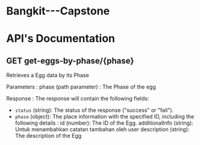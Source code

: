# Bangkit---Capstone
# API's Documentation
## GET get-eggs-by-phase/{phase}
Retrieves a Egg data by its Phase

Parameters :
phase (path parameter) : The Phase of the egg

Response :
The response will contain the following fields:
- `status` (string): The status of the response ("success" or "fail").
- `phase` (object): The place information with the specified ID, including the following details :
id (number): The ID of the Egg.
additionalInfo (string): Untuk menambahkan catatan tambahan oleh user
description (string): The description of the Egg

